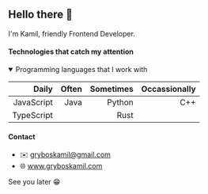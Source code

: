 ## Hello there 👋

I'm Kamil, friendly Frontend Developer.

#### Technologies that catch my attention

<details open>
<summary>Programming languages that I work with</summary>

| Daily     | Often | Sometimes| Occassionally|
|----------:|------:|---------:|-------------:|
|JavaScript |Java   |Python    |C++           |
|TypeScript |       |Rust      |              |

</details>

#### Contact

- ✉️ gryboskamil@gmail.com
- 🌐 www.gryboskamil.com

See you later 😁
